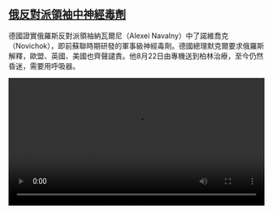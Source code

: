 <!--1599134038000-->
[俄反對派領袖中神經毒劑](https://www.dw.com/zh/%E4%BF%84%E5%8F%8D%E5%B0%8D%E6%B4%BE%E9%A0%98%E8%A2%96%E4%B8%AD%E7%A5%9E%E7%B6%93%E6%AF%92%E5%8A%91/a-54801998)
------

<p>德國證實俄羅斯反對派領袖納瓦爾尼（Alexei Navalny）中了諾維喬克（Novichok），即前蘇聯時期研發的軍事級神經毒劑。德國總理默克爾要求俄羅斯解釋，歐盟、英國、美國也齊聲譴責。他8月22日由專機送到柏林治療，至今仍然昏迷，需要用呼吸器。</small></p><video src="https://tvdownloaddw-a.akamaihd.net/dwtv_video/flv/vdt_zh/2020/bchi200903_001_navalny_01i_sd_sor.mp4" controls style="width:100%"></video>
